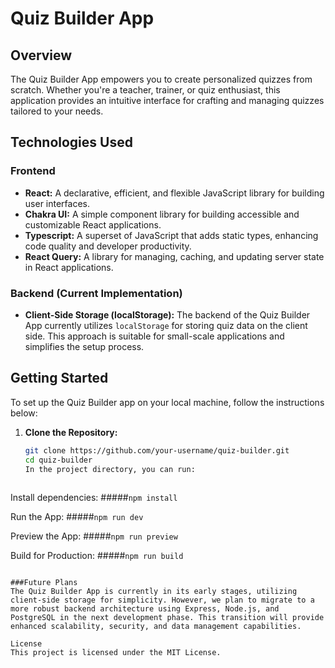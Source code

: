 # Quiz Builder App

## Overview

The Quiz Builder App empowers you to create personalized quizzes from scratch. Whether you're a teacher, trainer, or quiz enthusiast, this application provides an intuitive interface for crafting and managing quizzes tailored to your needs.

## Technologies Used

### Frontend

- **React:** A declarative, efficient, and flexible JavaScript library for building user interfaces.
- **Chakra UI:** A simple component library for building accessible and customizable React applications.
- **Typescript:** A superset of JavaScript that adds static types, enhancing code quality and developer productivity.
- **React Query:** A library for managing, caching, and updating server state in React applications.

### Backend (Current Implementation)

- **Client-Side Storage (localStorage):** The backend of the Quiz Builder App currently utilizes `localStorage` for storing quiz data on the client side. This approach is suitable for small-scale applications and simplifies the setup process.

## Getting Started

To set up the Quiz Builder app on your local machine, follow the instructions below:

1. **Clone the Repository:**
   ```bash
   git clone https://github.com/your-username/quiz-builder.git
   cd quiz-builder
   In the project directory, you can run:
  
Install dependencies: #####`npm install`

Run the App: #####`npm run dev`

Preview the App: #####`npm run preview`

Build for Production: #####`npm run build`

 ```

###Future Plans
The Quiz Builder App is currently in its early stages, utilizing client-side storage for simplicity. However, we plan to migrate to a more robust backend architecture using Express, Node.js, and PostgreSQL in the next development phase. This transition will provide enhanced scalability, security, and data management capabilities.

License
This project is licensed under the MIT License.
